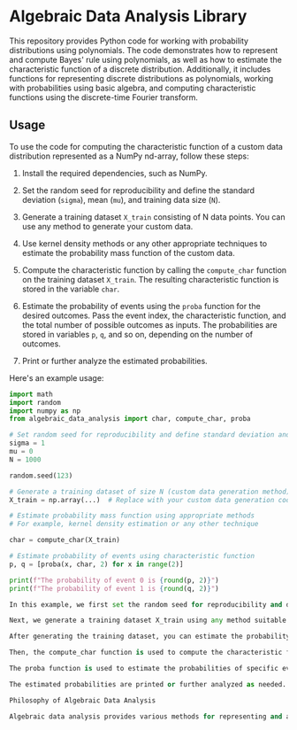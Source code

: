 # Algebraic Data Analysis Library

This repository provides Python code for working with probability distributions using polynomials. The code demonstrates how to represent and compute Bayes' rule using polynomials, as well as how to estimate the characteristic function of a discrete distribution. Additionally, it includes functions for representing discrete distributions as polynomials, working with probabilities using basic algebra, and computing characteristic functions using the discrete-time Fourier transform.

## Usage

To use the code for computing the characteristic function of a custom data distribution represented as a NumPy nd-array, follow these steps:

1. Install the required dependencies, such as NumPy.

2. Set the random seed for reproducibility and define the standard deviation (`sigma`), mean (`mu`), and training data size (`N`).

3. Generate a training dataset `X_train` consisting of N data points. You can use any method to generate your custom data.

4. Use kernel density methods or any other appropriate techniques to estimate the probability mass function of the custom data.

5. Compute the characteristic function by calling the `compute_char` function on the training dataset `X_train`. The resulting characteristic function is stored in the variable `char`.

6. Estimate the probability of events using the `proba` function for the desired outcomes. Pass the event index, the characteristic function, and the total number of possible outcomes as inputs. The probabilities are stored in variables `p`, `q`, and so on, depending on the number of outcomes.

7. Print or further analyze the estimated probabilities.

Here's an example usage:

```python
import math
import random
import numpy as np
from algebraic_data_analysis import char, compute_char, proba

# Set random seed for reproducibility and define standard deviation and mean.
sigma = 1
mu = 0
N = 1000

random.seed(123)

# Generate a training dataset of size N (custom data generation method)
X_train = np.array(...)  # Replace with your custom data generation code

# Estimate probability mass function using appropriate methods
# For example, kernel density estimation or any other technique

char = compute_char(X_train)

# Estimate probability of events using characteristic function
p, q = [proba(x, char, 2) for x in range(2)]

print(f"The probability of event 0 is {round(p, 2)}")
print(f"The probability of event 1 is {round(q, 2)}")

In this example, we first set the random seed for reproducibility and define the standard deviation (sigma), mean (mu), and training data size (N).

Next, we generate a training dataset X_train using any method suitable for your custom data (for example Kernel Density Estimation or a neural network). This could include data generation using random processes, real-world data, or any other appropriate technique.

After generating the training dataset, you can estimate the probability mass function of the data using kernel density estimation or any other appropriate methods.

Then, the compute_char function is used to compute the characteristic function of the discrete distribution based on the training dataset.

The proba function is used to estimate the probabilities of specific events. You can pass the event index, the computed characteristic function, and the total number of possible outcomes to the proba function.

The estimated probabilities are printed or further analyzed as needed.

Philosophy of Algebraic Data Analysis

Algebraic data analysis provides various methods for representing and analyzing discrete probability distributions using polynomials. Multiplying polynomials corresponds to convolution of probability distributions, and the characteristic function allows representation using the discrete-time Fourier transform. By leveraging basic algebraic operations corresponding to convolutions, you can perform powerful data analysis and inference tasks on discrete probability distributions.
